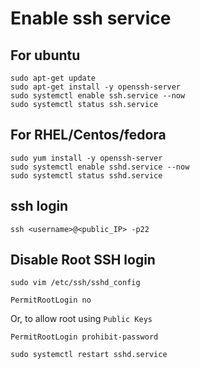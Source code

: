 # Enable ssh service

## For ubuntu
```
sudo apt-get update
sudo apt-get install -y openssh-server
sudo systemctl enable ssh.service --now
sudo systemctl status ssh.service
```

## For RHEL/Centos/fedora
```
sudo yum install -y openssh-server
sudo systemctl enable sshd.service --now
sudo systemctl status sshd.service
```

## ssh login
```
ssh <username>@<public_IP> -p22
```

## Disable Root SSH login


```
sudo vim /etc/ssh/sshd_config
```

```
PermitRootLogin no
```
Or, to allow root using `Public Keys`
```
PermitRootLogin prohibit-password
```

```
sudo systemctl restart sshd.service
```